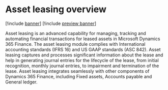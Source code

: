 


# Asset leasing overview

[!include [banner](../includes/banner.md)]
[!include [preview banner](../includes/preview-banner.md)]

Asset leasing is an advanced capability for managing, tracking and automating financial transactions for leased assets in Microsoft Dynamics 365 Finance. The asset leasing module complies with International accounting standards (IFRS 16) and US GAAP standards (ASC 842). Asset leasing captures and processes significant information about the lease and help in generating journal entries for the lifecycle of the lease, from initial recognition, monthly journal entries, to impairment and termination of the lease. Asset leasing integrates seamlessly with other components of Dynamics 365 Finance, including Fixed assets, Accounts payable and General ledger.
